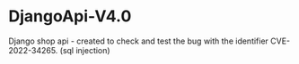 # DjangoApi-V4.0
Django shop api - created to check and test the bug with the identifier CVE-2022-34265.
(sql injection)

